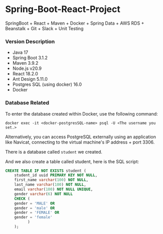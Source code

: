 # Spring-Boot-React-Project
SpringBoot + React + Maven + Docker + Spring Data + AWS RDS + Beanstalk + Git + Slack + Unit Testing



### Version Description

- Java 17
- Spring Boot 3.1.2
- Maven 3.9.2
- Node.js v20.9
- React 18.2.0
- Ant Design 5.11.0
- Postgres SQL (using docker) 16.0
- Docker 



### Database Related

To enter the database created within Docker, use the following command:

```shell
docker exec -it <docker-postgresSQL-name> psql -U <The username you set.>
```

Alternatively, you can access PostgreSQL externally using an application like Navicat, connecting to the virtual machine's IP address + port 3306.

There is a database called `student`  we created.

 And we also create a table called student, here is the SQL script:

```sql
CREATE TABLE IF NOT EXISTS student (
    student_id uuid PRIMARY KEY NOT NULL,
    first_name varchar(100) NOT NULL,
    last_name varchar(100) NOT NULL,
    email varchar(100) NOT NULL UNIQUE,
    gender varchar(6) NOT NULL
    CHECK (
    gender = 'MALE' OR
    gender = 'male' OR
    gender = 'FEMALE' OR
    gender = 'female'
          )
    );
```

